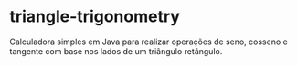 # triangle-trigonometry
Calculadora simples em Java para realizar operações de seno, cosseno e tangente com base nos lados de um triângulo retângulo.
